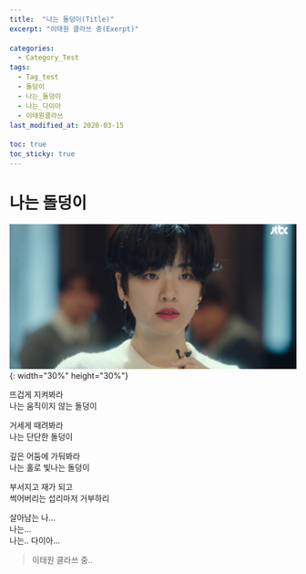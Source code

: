 ```yaml
---
title:  "나는 돌덩이(Title)"
excerpt: "이태원 클라쓰 중(Exerpt)"

categories:
  - Category_Test
tags:
  - Tag_test
  - 돌덩이
  - 나는_돌덩이
  - 나는_다이아
  - 이태원클라쓰
last_modified_at: 2020-03-15

toc: true
toc_sticky: true
---
```


# 나는 돌덩이

![광진](/assets/images/stone.png){: width="30%" height="30%"}

뜨겁게 지켜봐라<br>
나는 움직이지 않는 돌덩이

거세게 때려봐라<br>
나는 단단한 돌덩이

깊은 어둠에 가둬봐라<br>
나는 홀로 빛나는 돌덩이

부서지고 재가 되고<br>
썩어버리는 섭리마저 거부하리

살아남는 나...<br>
나는...<br>
나는.. 다이아...

> 이태원 클라쓰 중..

